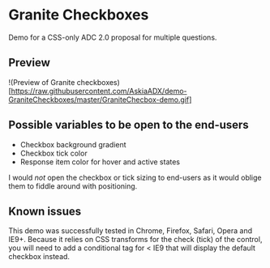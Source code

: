 Granite Checkboxes
==================

Demo for a CSS-only ADC 2.0 proposal for multiple questions.

Preview
-------

!(Preview of Granite checkboxes)[https://raw.githubusercontent.com/AskiaADX/demo-GraniteCheckboxes/master/GraniteChecbox-demo.gif]

Possible variables to be open to the end-users
----------------------------------------------

-	Checkbox background gradient
-	Checkbox tick color
-	Response item color for hover and active states

I would *not* open the checkbox or tick sizing to end-users as it would oblige them to fiddle around with positioning.

Known issues
------------

This demo was successfully tested in Chrome, Firefox, Safari, Opera and IE9+. Because it relies on CSS transforms for the check (tick) of the control, you will need to add a conditional tag for < IE9 that will display the default checkbox instead.
